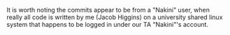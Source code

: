 It is worth noting the commits appear to be from a "Nakini" user, when really all code is written by me (Jacob Higgins) on a university shared linux system that happens to be logged in under our TA "Nakini"'s account. 
